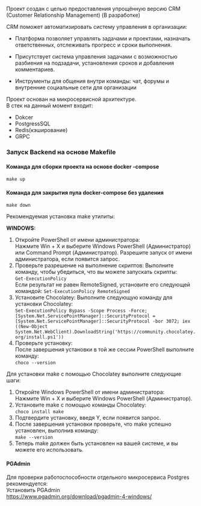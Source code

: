Проект создан с целью предоставления упрощённую версию CRM (Customer Relationship Management) (В разработке)

CRM поможет автоматизировать систему управления в организации: 

- Платформа позволяет управлять задачами и проектами, назначать ответственных, отслеживать прогресс и сроки выполнения.

- Присутствует система управления задачами с возможностью разбиения на подзадачи, установления сроков и добавления комментариев.

- Инструменты для общения внутри команды: чат, форумы и внутренние социальные сети для организации

Проект основан на микросервисной архитектуре.  
В стек на данный момент входит:   

- Dokcer
- PostgressSQL
- Redis(кэширование)
- GRPC


### Запуск Backend на основе Makefile
    
#### Команда для сборки проекта на основе docker -compose 

    make up 

#### Команда для закрытия пула docker-compose без удаления

    make down 
    
Рекомендуемая установка make утилиты:  

**WINDOWS:**
1. Откройте PowerShell от имени администратора:  
Нажмите Win + X и выберите Windows PowerShell (Администратор) или Command Prompt (Администратор).
Разрешите запуск от имени администратора, если появится запрос.
2. Проверьте разрешение на выполнение скриптов:
   Выполните команду, чтобы убедиться, что вы можете запускать скрипты:  
   `Get-ExecutionPolicy`  
Если результат не равен RemoteSigned, установите его следующей командой:
   `Set-ExecutionPolicy RemoteSigned`  
3. Установите Chocolatey:
   Выполните следующую команду для установки Chocolatey:  
   `Set-ExecutionPolicy Bypass -Scope Process -Force; [System.Net.ServicePointManager]::SecurityProtocol = [System.Net.ServicePointManager]::SecurityProtocol -bor 3072; iex ((New-Object System.Net.WebClient).DownloadString('https://community.chocolatey.org/install.ps1'))`  
4. Проверьте установку:  
      После завершения установки в той же сессии PowerShell выполните команду:  
   `choco --version`

Для установки make с помощью Chocolatey выполните следующие шаги:

1. Откройте Windows PowerShell от имени администратора:  
Нажмите Win + X и выберите Windows PowerShell (Администратор).  
2. Установите make с помощью команды Chocolatey:  
   `choco install make`
3. Подтвердите установку, введя Y, если появится запрос.  
4. После завершения установки проверьте, что make успешно установлен, выполнив команду:  
   `make --version`
5. Теперь make должен быть установлен на вашей системе, и вы можете его использовать.

#### PGAdmin
Для проверки работоспособности отдельного микросервиса Postgres рекомендуется:  
    Установить PGAdmin  
    https://www.pgadmin.org/download/pgadmin-4-windows/





    

    